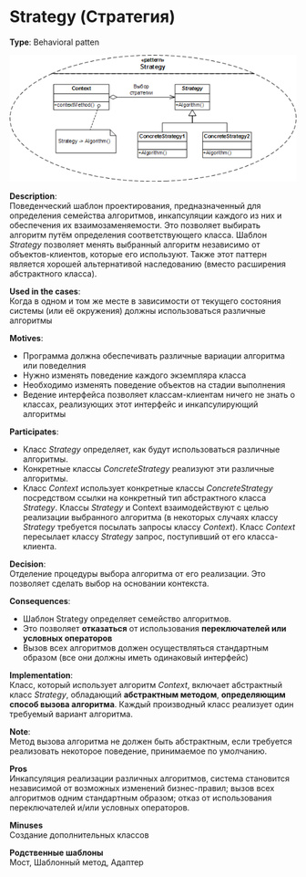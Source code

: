 # Strategy (Стратегия)
**Type**: Behavioral patten

![Strategy pattern](../../assets/images/Strategy_pattern.png)

**Description**:  
 Поведенческий шаблон проектирования, предназначенный для определения семейства алгоритмов, инкапсуляции каждого из них и обеспечения их взаимозаменяемости. Это позволяет выбирать алгоритм путём определения соответствующего класса. Шаблон *Strategy* позволяет менять выбранный алгоритм независимо от объектов-клиентов, которые его используют. Также этот паттерн является хорошей альтернативой наследованию (вместо расширения абстрактного класса).
 
**Used in the cases**:  
Когда в одном и том же месте в зависимости от текущего состояния системы (или её окружения) должны использоваться различные алгоритмы
             
**Motives**:  
  - Программа должна обеспечивать различные вариации алгоритма или поведелния
  - Нужно изменять поведение каждого экземпляра класса
  - Необходимо изменять поведение объектов на стадии выполнения
  - Ведение интерфейса позволяет классам-клиентам ничего не знать о классах, реализующих этот интерфейс и инкапсулирующий алгоритмы
  
**Participates**:  
  - Класс *Strategy* определяет, как будут использоваться различные алгоритмы.
  - Конкретные классы *ConcreteStrategy* реализуют эти различные алгоритмы.
  - Класс *Context* использует конкретные классы *ConcreteStrategy* посредством ссылки на конкретный тип абстрактного класса *Strategy*. Классы *Strategy* и Context взаимодействуют с целью реализации выбранного алгоритма (в некоторых случаях классу *Strategy* требуется посылать запросы классу *Context*). Класс *Context* пересылает классу *Strategy* запрос, поступивший от его класса-клиента.
  
**Decision**:  
Отделение процедуры выбора алгоритма от его реализации. Это позволяет сделать выбор на основании контекста.  

**Consequences**:  
   - Шаблон Strategy определяет семейство алгоритмов.
   - Это позволяет **отказаться** от использования **переключателей или условных операторов**
   - Вызов всех алгоритмов должен осуществляться стандартным образом (все они должны иметь одинаковый интерфейс)
   
**Implementation**:  
Класс, который использует алгоритм *Context*, включает абстрактный класс *Strategy*, обладающий **абстрактным методом**, **определяющим способ вызова алгоритма**. Каждый производный класс реализует один требуемый вариант алгоритма.

**Note**:  
Метод вызова алгоритма не должен быть абстрактным, если требуется реализовать некоторое поведение, принимаемое по умолчанию.

**Pros**  
Инкапсуляция реализации различных алгоритмов, система становится независимой от возможных изменений бизнес-правил;
вызов всех алгоритмов одним стандартным образом;
отказ от использования переключателей и/или условных операторов.

**Minuses**  
Создание дополнительных классов

**Родственные шаблоны**  
Мост, Шаблонный метод, Адаптер
